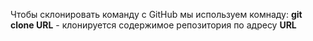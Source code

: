 Чтобы склонировать команду с GitHub мы используем комнаду:  **git clone URL** - клонируется содержимое репозитория по адресу **URL**


